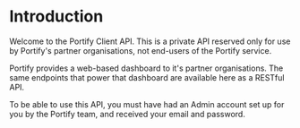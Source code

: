 # Introduction

Welcome to the Portify Client API. This is a private API reserved only for use by Portify's partner organisations, not end-users of the Portify service.

Portify provides a web-based dashboard to it's partner organisations. The same endpoints that power that dashboard are available here as a RESTful API.

To be able to use this API, you must have had an Admin account set up for you by the Portify team, and received your email and password.